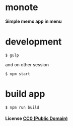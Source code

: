 # monote

**Simple memo app in menu**

# development

```
$ gulp
```

and on other session

```
$ npm start
```

# build app

```
$ npm run build
```

#### License [CC0 (Public Domain)](LICENSE.md)
